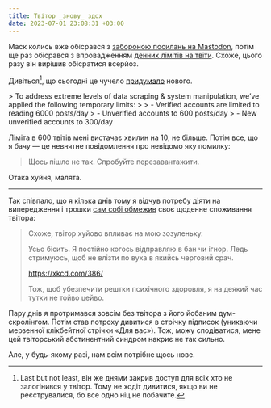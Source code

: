 ```yaml
---
title: Твітор _знову_ здох
date: 2023-07-01 23:08:31 +03:00
---
```


Маск колись вже обісрався з [забороною посилань на Mastodon][1], потім ще раз обісрався з впровадженням [денних лімітів на твіти][2]. Схоже, цього разу він вирішив обісратися всерйоз.

Дивіться[^1], що сьогодні це чучело [придумало][3] нового.

<div lang="en" markdown=1>
> To address extreme levels of data scraping & system manipulation, we’ve applied the following temporary limits:
>
> - Verified accounts are limited to reading 6000 posts/day
> - Unverified accounts to 600 posts/day
> - New unverified accounts to 300/day
</div>

Ліміта в 600 твітів мені вистачає хвилин на 10, не більше. Потім все, що я бачу — це невнятне повідомлення про невідомо яку помилку:

> Щось пішло не так. Спробуйте перезавантажити.

Отака хуйня, малята.

* * *

Так співпало, що я кілька днів тому я відчув потребу діяти на випередження і трошки [сам собі обмежив][4] своє щоденне споживання твітора:

> Схоже, твітор хуйово впливає на мою зозуленьку.
>
> Усьо бісить. Я постійно когось відправляю в бан чи ігнор. Ледь стримуюсь, щоб не влізти по вуха в якийсь черговий срач.
>
> <https://xkcd.com/386/>
>
> Тож, щоб убезпечити рештки психічного здоровля, я на деякий час тутки не тойво цейво.

Пару днів я протримався зовсім без твітора з його йобаним дум-скролінгом. Потім став потроху дивитися в стрічку підписок (уникаючи мерзенної клікбейтної стрічки «Для вас»). Тож, можу сподіватися, мене цей твіторський абстинентний синдром накриє не так сильно.

Але, у будь-якому разі, нам всім потрібне щось нове.


[1]: /2022/12/18/fuck-you-musk.html
[2]: /2023/02/09/twitter-dead.html
[3]: https://twitter.com/elonmusk/status/1675187969420828672
[4]: https://twitter.com/kastaneda/status/1673263803939577856

[^1]: <span lang="en">Last but not least</span>, він же днями закрив доступ для всіх хто не залогінився у твітор. Тому не ходіт дивитися, якщо ви не реєструвалися, бо все одно ніц не побачите.
